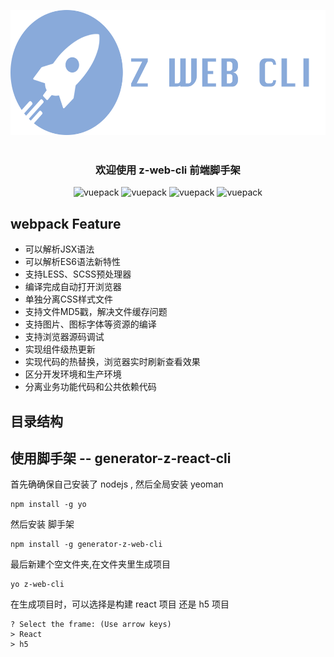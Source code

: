  

<p align="center">
  <img src="https://raw.githubusercontent.com/ZengTianShengZ/generator-z-web-cli/master/zweb.png" alt="vuepack" width="600" height='200'>
  <br><br>
 
</p>

### <p align='center'>欢迎使用 z-web-cli 前端脚手架 </p>

<p align="center">
  <img src="https://img.shields.io/npm/v/generator-z-web-cli.svg?style=flat-square" alt="vuepack" width="60" height='20'>
   <img src="https://img.shields.io/david/cnpm/npminstall.svg?style=flat-square" alt="vuepack" width="60" height='20'>
     <img src="https://img.shields.io/npm/dm/generator-z-web-cli.svg?style=flat-square" alt="vuepack" width="60" height='20'>
       <img src="https://img.shields.io/npm/l/generator-z-web-cli.svg" alt="vuepack" width="60" height='20'>
 
</p>

## webpack Feature

   - 可以解析JSX语法
   - 可以解析ES6语法新特性
   - 支持LESS、SCSS预处理器
   - 编译完成自动打开浏览器
   - 单独分离CSS样式文件
   - 支持文件MD5戳，解决文件缓存问题
   - 支持图片、图标字体等资源的编译
   - 支持浏览器源码调试
   - 实现组件级热更新
   - 实现代码的热替换，浏览器实时刷新查看效果
   - 区分开发环境和生产环境
   - 分离业务功能代码和公共依赖代码  
   
    
##  目录结构
 
## 使用脚手架 -- generator-z-react-cli

首先确确保自己安装了 nodejs , 然后全局安装 yeoman

```
npm install -g yo
```

然后安装 脚手架

```
npm install -g generator-z-web-cli

```

最后新建个空文件夹,在文件夹里生成项目

```
yo z-web-cli

```
 
在生成项目时，可以选择是构建 react 项目 还是 h5 项目

```
? Select the frame: (Use arrow keys)
> React 
> h5
```

